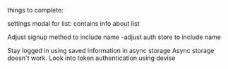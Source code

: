 things to complete:
<!-- functionality for add item button
    -quantity
    -unit -->

<!-- delete item switch?
    click button to create select multiple items to delete
        add functionality for deleting items -->

settings modal for list:
    <!-- contains delete list -->
    contains info about list

<!-- Logout button styling -->
<!-- List item info styling -->

Adjust signup method to include name
    -adjust auth store to include name

Stay logged in using saved information in async storage
Async storage doesn't work. Look into token authentication using devise 